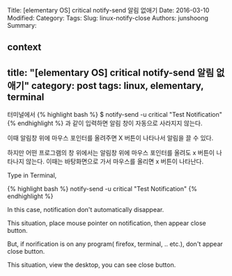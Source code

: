 Title: [elementary OS] critical notify-send 알림 없애기
Date: 2016-03-10
Modified:
Category:
Tags:
Slug: linux-notify-close
Authors: junshoong
Summary:


context
---
title: "[elementary OS] critical notify-send 알림 없애기"
category: post
tags: linux, elementary, terminal
---
터미널에서
{% highlight bash %}
$ notify-send -u critical "Test Notification"
{% endhighlight %}
과 같이 입력하면 알림 창이 자동으로 사라지지 않는다.


이때 알림창 위에 마우스 포인터를 올려주면 X 버튼이 나타나서 알림을 끌 수 있다.

하지만 어떤 프로그램의 창 위에서는 알림창 위에 마우스 포인터를 올려도 x 버튼이 나타나지 않는다. 이때는 바탕화면으로 가서 마우스를 올리면 x 버튼이 나타난다.



Type in Terminal,

{% highlight bash %}
notify-send -u critical "Test Notification"
{% endhighlight %}

In this case, notification don't automatically disappear.


This situation, place mouse pointer on notification, then appear close button.


But, if norification is on any program( firefox, terminal, .. etc.), don't appear close button.

This situation, view the desktop, you can see close button.  
